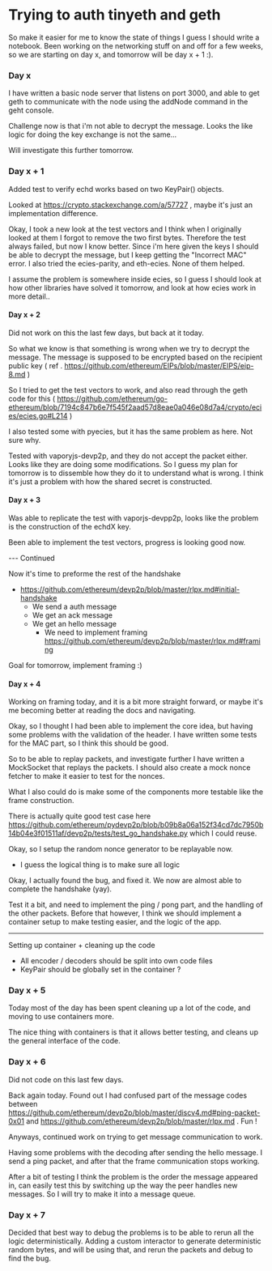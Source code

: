 # Trying to auth tinyeth and geth

So make it easier for me to know the state of things I guess I should write a notebook. Been working on the networking stuff on and off for a few weeks, so we are starting on day x, and tomorrow will be day x + 1 :).

### Day x
I have written a basic node server that listens on port 3000, and able to get geth to communicate with the node using the addNode command in the geht console.

Challenge now is that i'm not able to decrypt the message. Looks the like logic for doing the key exchange is not the same...

Will investigate this further tomorrow.


### Day x + 1
Added test to verify echd works based on two KeyPair() objects. 

Looked at https://crypto.stackexchange.com/a/57727 , maybe it's just an implementation difference.

Okay, I took a new look at the test vectors and I think when I originally looked at them I forgot to remove the two first bytes. Therefore the test always failed, but now I know better. Since i'm here given the keys I should be able to decrypt the message, but I keep getting the "Incorrect MAC" error.
I also tried the ecies-parity, and eth-ecies. None of them helped.

I assume the problem is somewhere inside ecies, so I guess I should look at how other libraries have solved it tomorrow, and look at how ecies work in more detail..

#### Day x + 2
Did not work on this the last few days, but back at it today.

So what we know is that something is wrong when we try to decrypt the message. The message is supposed to be encrypted based on the recipient public key ( ref . https://github.com/ethereum/EIPs/blob/master/EIPS/eip-8.md )

So I tried to get the test vectors to work, and also read through the geth code for this ( https://github.com/ethereum/go-ethereum/blob/7194c847b6e7f545f2aad57d8eae0a046e08d7a4/crypto/ecies/ecies.go#L214 )

I also tested some with pyecies, but it has the same problem as here. Not sure why. 

Tested with vaporyjs-devp2p, and they do not accept the packet either. Looks like they are doing some modifications. So I guess my plan for tomorrow is to dissemble how they do it to understand what is wrong. I think it's just a problem with how the shared secret is constructed.

#### Day x + 3
Was able to replicate the test with vaporjs-devpp2p, looks like the problem is the construction of the echdX key.

Been able to implement the test vectors, progress is looking good now.

--- Continued

Now it's time to preforme the rest of the handshake
-  https://github.com/ethereum/devp2p/blob/master/rlpx.md#initial-handshake
    - We send a auth message
    - We get an ack message
    - We get an hello message   
        - We need to implement framing https://github.com/ethereum/devp2p/blob/master/rlpx.md#framing

Goal for tomorrow, implement framing :)


#### Day x + 4
Working on framing today, and it is a bit more straight forward, or maybe it's me becoming better at reading the docs and navigating.

Okay, so I thought I had been able to implement the core idea, but having some problems with the validation of the header.
I have written some tests for the MAC part, so I think this should be good.

So to be able to replay packets, and investigate further I have written a MockSocket that replays the packets. I should also create a mock nonce fetcher to make it easier to test for the nonces. 

What I also could do is make some of the components more testable like the frame construction.

There is actually quite good test case here https://github.com/ethereum/pydevp2p/blob/b09b8a06a152f34cd7dc7950b14b04e3f01511af/devp2p/tests/test_go_handshake.py which I could reuse. 

Okay, so I setup the random nonce generator to be replayable now.

- I guess the logical thing is to make sure all logic 

Okay, I actually found the bug, and fixed it. We now are almost able to complete the handshake (yay). 

Test it a bit, and need to implement the ping / pong part, and the handling of the other packets. Before that however, I think we should implement a container setup to make testing easier, and the logic of the app.

----
Setting up container + cleaning up the code
- All encoder / decoders should be split into own code files
- KeyPair should be globally set in the container ? 

### Day x + 5
Today most of the day has been spent cleaning up a lot of the code, and moving to use containers more.

The nice thing with containers is that it allows better testing, and cleans up the general interface of the code.


### Day x + 6
Did not code on this last few days.

Back again today. Found out I had confused part of the message codes between https://github.com/ethereum/devp2p/blob/master/discv4.md#ping-packet-0x01  and https://github.com/ethereum/devp2p/blob/master/rlpx.md . Fun !

Anyways, continued work on trying to get message communication to work.

Having some problems with the decoding after sending the hello message. I send a ping packet, and after that the frame communication stops working.

After a bit of testing I think the problem is the order the message appeared in, can easily test this by switching up the way the peer handles new messages. So I will try to make it into a message queue. 

### Day x + 7
Decided that best way to debug the problems is to be able to rerun all the logic deterministically. Adding a custom interactor to generate deterministic random bytes, and will be using that, and rerun the packets and debug to find the bug.